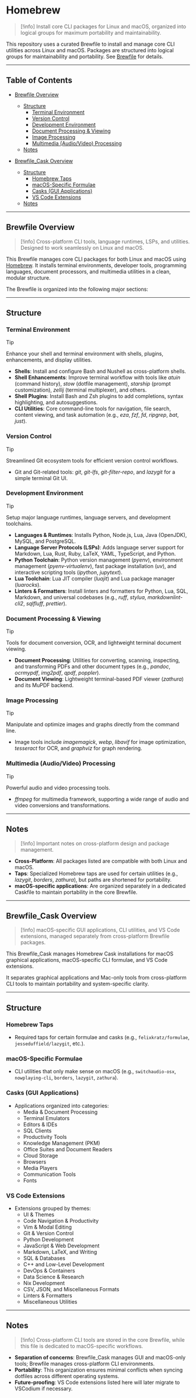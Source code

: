 # Homebrew
> [!info]
> Install core CLI packages for Linux and macOS, organized into logical groups for maximum portability and maintainability.

This repository uses a curated Brewfile to install and manage core CLI utilities across Linux and macOS.
Packages are structured into logical groups for maintainability and portability.
See [Brewfile](./packages/Brewfile) for details.

---

## Table of Contents

- [Brewfile Overview](#brewfile-overview)
  - [Structure](#structure)
    - [Terminal Environment](#terminal-environment)
    - [Version Control](#version-control)
    - [Development Environment](#development-environment)
    - [Document Processing & Viewing](#document-processing--viewing)
    - [Image Processing](#image-processing)
    - [Multimedia (Audio/Video) Processing](#multimedia-audiovideo-processing)
  - [Notes](#notes)

- [Brewfile_Cask Overview](#brewfile_cask-overview)
  - [Structure](#structure-1)
    - [Homebrew Taps](#homebrew-taps)
    - [macOS-Specific Formulae](#macos-specific-formulae)
    - [Casks (GUI Applications)](#casks-gui-applications)
    - [VS Code Extensions](#vs-code-extensions)
  - [Notes](#notes-1)

---

## Brewfile Overview
> [!info]
> Cross-platform CLI tools, language runtimes, LSPs, and utilities. Designed to work seamlessly on Linux and macOS.

This Brewfile manages core CLI packages for both Linux and macOS using [Homebrew](https://brew.sh/).
It installs terminal environments, developer tools, programming languages, document processors, and multimedia utilities in a clean, modular structure.

The Brewfile is organized into the following major sections:

---

## Structure

### Terminal Environment
> [!tip]
> Enhance your shell and terminal environment with shells, plugins, enhancements, and display utilities.

- **Shells**: Install and configure Bash and Nushell as cross-platform shells.
- **Shell Enhancements**: Improve terminal workflow with tools like *atuin* (command history), *stow* (dotfile management), *starship* (prompt customization), *zellij* (terminal multiplexer), and others.
- **Shell Plugins**: Install Bash and Zsh plugins to add completions, syntax highlighting, and autosuggestions.
- **CLI Utilities**: Core command-line tools for navigation, file search, content viewing, and task automation (e.g., *eza*, *fzf*, *fd*, *ripgrep*, *bat*, *just*).

### Version Control
> [!tip]
> Streamlined Git ecosystem tools for efficient version control workflows.

- Git and Git-related tools: *git*, *git-lfs*, *git-filter-repo*, and *lazygit* for a simple terminal Git UI.

### Development Environment
> [!tip]
> Setup major language runtimes, language servers, and development toolchains.

- **Languages & Runtimes**: Installs Python, Node.js, Lua, Java (OpenJDK), MySQL, and PostgreSQL.
- **Language Server Protocols (LSPs)**: Adds language server support for Markdown, Lua, Rust, Ruby, LaTeX, YAML, TypeScript, and Python.
- **Python Toolchain**: Python version management (*pyenv*), environment management (*pyenv-virtualenv*), fast package installation (*uv*), and interactive scripting tools (*ipython*, *jupytext*).
- **Lua Toolchain**: Lua JIT compiler (*luajit*) and Lua package manager (*luarocks*).
- **Linters & Formatters**: Install linters and formatters for Python, Lua, SQL, Markdown, and universal codebases (e.g., *ruff*, *stylua*, *markdownlint-cli2*, *sqlfluff*, *prettier*).

### Document Processing & Viewing
> [!tip]
> Tools for document conversion, OCR, and lightweight terminal document viewing.

- **Document Processing**: Utilities for converting, scanning, inspecting, and transforming PDFs and other document types (e.g., *pandoc*, *ocrmypdf*, *img2pdf*, *qpdf*, *poppler*).
- **Document Viewing**: Lightweight terminal-based PDF viewer (*zathura*) and its MuPDF backend.

### Image Processing
> [!tip]
> Manipulate and optimize images and graphs directly from the command line.

- Image tools include *imagemagick*, *webp*, *libavif* for image optimization, *tesseract* for OCR, and *graphviz* for graph rendering.

### Multimedia (Audio/Video) Processing
> [!tip]
> Powerful audio and video processing tools.

- *ffmpeg* for multimedia framework, supporting a wide range of audio and video conversions and transformations.

---

## Notes
> [!info]
> Important notes on cross-platform design and package management.

- **Cross-Platform**: All packages listed are compatible with both Linux and macOS.
- **Taps**: Specialized Homebrew taps are used for certain utilities (e.g., *lazygit*, *borders*, *zathura*), but paths are shortened for portability.
- **macOS-specific applications**: Are organized separately in a dedicated Caskfile to maintain portability in the core Brewfile.

---

## Brewfile_Cask Overview
> [!info]
> macOS-specific GUI applications, CLI utilities, and VS Code extensions, managed separately from cross-platform Brewfile packages.

This Brewfile_Cask manages Homebrew Cask installations for macOS graphical applications,
macOS-specific CLI formulae, and VS Code extensions.

It separates graphical applications and Mac-only tools from cross-platform CLI tools to maintain portability and system-specific clarity.

---

## Structure

### Homebrew Taps
- Required taps for certain formulae and casks (e.g., `felixkratz/formulae`, `jesseduffield/lazygit`, etc.).

### macOS-Specific Formulae
- CLI utilities that only make sense on macOS (e.g., `switchaudio-osx`, `nowplaying-cli`, `borders`, `lazygit`, `zathura`).

### Casks (GUI Applications)
- Applications organized into categories:
  - Media & Document Processing
  - Terminal Emulators
  - Editors & IDEs
  - SQL Clients
  - Productivity Tools
  - Knowledge Management (PKM)
  - Office Suites and Document Readers
  - Cloud Storage
  - Browsers
  - Media Players
  - Communication Tools
  - Fonts

### VS Code Extensions
- Extensions grouped by themes:
  - UI & Themes
  - Code Navigation & Productivity
  - Vim & Modal Editing
  - Git & Version Control
  - Python Development
  - JavaScript & Web Development
  - Markdown, LaTeX, and Writing
  - SQL & Databases
  - C++ and Low-Level Development
  - DevOps & Containers
  - Data Science & Research
  - Nix Development
  - CSV, JSON, and Miscellaneous Formats
  - Linters & Formatters
  - Miscellaneous Utilities

---

## Notes
> [!info]
> Cross-platform CLI tools are stored in the core Brewfile, while this file is dedicated to macOS-specific workflows.

- **Separation of concerns**: Brewfile_Cask manages GUI and macOS-only tools; Brewfile manages cross-platform CLI environments.
- **Portability**: This organization ensures minimal conflicts when syncing dotfiles across different operating systems.
- **Future-proofing**: VS Code extensions listed here will later migrate to VSCodium if necessary.
